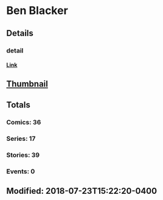 # Ben  Blacker 
## Details
### detail
#### [Link](http://marvel.com/comics/creators/12840/ben_blacker?utm_campaign=apiRef&utm_source=225578a89fc76f3d20fbffda5d17a88d)
## [Thumbnail](http://i.annihil.us/u/prod/marvel/i/mg/b/40/image_not_available.jpg)
## Totals
### Comics: 36
### Series: 17
### Stories: 39
### Events: 0
## Modified: 2018-07-23T15:22:20-0400
